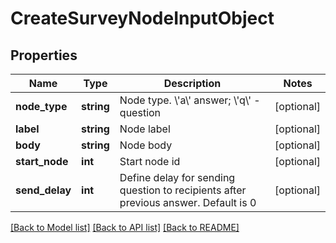 # CreateSurveyNodeInputObject

## Properties
Name | Type | Description | Notes
------------ | ------------- | ------------- | -------------
**node_type** | **string** | Node type. \\&#39;a\\&#39; answer; \\&#39;q\\&#39; - question | [optional] 
**label** | **string** | Node label | [optional] 
**body** | **string** | Node body | [optional] 
**start_node** | **int** | Start node id | [optional] 
**send_delay** | **int** | Define delay for sending question to recipients after previous answer. Default is 0 | [optional] 

[[Back to Model list]](../README.md#documentation-for-models) [[Back to API list]](../README.md#documentation-for-api-endpoints) [[Back to README]](../README.md)


